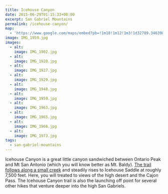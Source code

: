 ```yaml
---
title: Icehouse Canyon
date: 2015-06-29T01:15:33+00:00
excerpt: San Gabriel Mountains
permalink: /icehouse-canyon/
map:
  - 'https://www.google.com/maps/embed?pb=!1m18!1m12!1m3!1d32789.346398572416!2d-117.65339984810386!3d34.25055205430461!2m3!1f0!2f0!3f0!3m2!1i1024!2i768!4f13.1!3m3!1m2!1s0x80c33950e9d99f0d%3A0xb70197d1a643a1f6!2sIcehouse+Canyon+Trailhead!5e1!3m2!1sen!2sus!4v1488760145901'
image: IMG_1959.jpg
images:
  - alt: 
    image: IMG_1902.jpg
  - alt: 
    image: IMG_1920.jpg
  - alt: 
    image: IMG_1927.jpg
  - alt: 
    image: IMG_1929.jpg
  - alt: 
    image: IMG_1948.jpg
  - alt: 
    image: IMG_1959.jpg
  - alt: 
    image: IMG_1963.jpg
  - alt: 
    image: IMG_1965.jpg
  - alt: 
    image: IMG_1966.jpg
  - alt: 
    image: IMG_1973.jpg
tags:
  - san-gabriel-mountains
---
```

Icehouse Canyon is a great little canyon sandwiched between Ontario Peak and Mt San Antonio (which you will know better as Mt. Baldy). <a href="http://www.modernhiker.com/2007/04/19/hiking-icehouse-canyon/">The trail follows along a small creek</a> and steadily rises to Icehouse Saddle at roughly 7,500 feet. Here, you will treated to views of the high desert and the Cajon Pass. The Icehouse Canyon trail is also the launching off point for several other hikes that venture deeper into the high San Gabriels.

